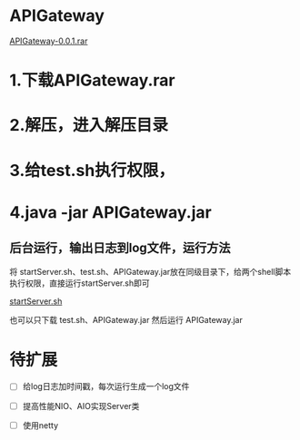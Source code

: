 # APIGateway

[APIGateway-0.0.1.rar](https://raw.githubusercontent.com/OneSeek/APIGateway/master/版本/APIGateway-0.0.1.rar)

# 1.下载APIGateway.rar 
# 2.解压，进入解压目录 
# 3.给test.sh执行权限，
# 4.java -jar APIGateway.jar


## 后台运行，输出日志到log文件，运行方法
将 startServer.sh、test.sh、APIGateway.jar放在同级目录下，给两个shell脚本执行权限，直接运行startServer.sh即可

[startServer.sh](https://raw.githubusercontent.com/OneSeek/APIGateway/master/startService.sh)

也可以只下载 test.sh、APIGateway.jar 然后运行 APIGateway.jar 

# 待扩展
- [ ] 给log日志加时间戳，每次运行生成一个log文件
- [ ] 提高性能NIO、AIO实现Server类
- [ ] 使用netty


